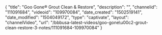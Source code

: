 {
    "title": "Goo Gone&reg; Grout Clean &amp; Restore",
    "description": "",
    "channelid": "111091684",
    "videoid": "109970084",
    "date_created": "1502519141",
    "date_modified": "1504049172",
    "type": "captivate",
    "layout": "channelVideo",
    "url": "\/bbbusa-latest-videos\/goo-gone\u00c2-grout-clean-restore-3-notes\/111091684-109970084"
}